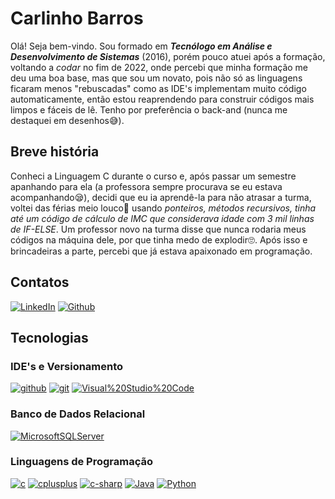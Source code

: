 # Carlinho Barros
Olá! Seja bem-vindo. Sou formado em ***Tecnólogo em Análise e Desenvolvimento de Sistemas*** (2016), porém pouco atuei após a formação, voltando a *codar* no fim de 2022, onde percebi que minha formação me deu uma boa base, mas que sou um novato, pois não só as linguagens ficaram menos "rebuscadas" como as IDE's implementam muito código automaticamente, então estou reaprendendo para construir códigos mais limpos e fáceis de lê. Tenho por preferência o back-and (nunca me destaquei em desenhos😅). 

## Breve história
Conheci a Linguagem C durante o curso e, após passar um semestre apanhando para ela (a professora sempre procurava se eu estava acompanhando😪), decidi que eu ia aprendê-la para não atrasar a turma, voltei das férias meio louco🤪 usando *ponteiros, métodos recursivos, tinha até um código de cálculo de IMC que considerava idade com 3 mil linhas de IF-ELSE*. Um professor novo na turma disse que nunca rodaria meus códigos na máquina dele, por que tinha medo de explodir🙄. Após isso e brincadeiras a parte, percebi que já estava apaixonado em programação.

## Contatos
[![LinkedIn](https://img.shields.io/badge/-LinkedIn-15c?style=for-the-badge&logo=linkedin)](https://www.linkedin.com/in/carlinho-barros-7539aaa2/)
[![Github](https://img.shields.io/badge/-Github-000?style=for-the-badge&logo=Github)](https://github.com/CarlinhoBarros)

## Tecnologias
### IDE's e Versionamento
[![github](https://img.shields.io/badge/github-000?style=for-the-badge&logo=github)](https://docs.github.com/pt)
[![git](https://img.shields.io/badge/git-000?style=for-the-badge&logo=git)](https://git-scm.com/doc)
[![Visual%20Studio%20Code](https://img.shields.io/badge/Visual%20Studio%20Code-000?style=for-the-badge&logo=Visual%20Studio%20Code)](https://code.visualstudio.com/docs)
### Banco de Dados Relacional
[![MicrosoftSQLServer](https://img.shields.io/badge/microsoft%20sql%20server-f00?style=for-the-badge&logo=microsoft%20sql%20server)](https://learn.microsoft.com/pt-br/sql/sql-server/?view=sql-server-ver16)
### Linguagens de Programação
[![c](https://img.shields.io/badge/C-15c.svg?style=for-the-badge&logo=c)](https://learn.microsoft.com/pt-br/cpp/c-language/?view=msvc-170)
[![cplusplus](https://img.shields.io/badge/C++-15c.svg?style=for-the-badge&logo=cplusplus)](https://learn.microsoft.com/pt-br/cpp/c-language/?view=msvc-170)
[![c-sharp](https://img.shields.io/badge/C-sharp?style=for-the-badge&logo=c-sharp&color=15c)](https://learn.microsoft.com/pt-br/dotnet/csharp/)
[![Java](https://img.shields.io/badge/java-15c?style=for-the-badge&logo=openjdk)](https://docs.oracle.com/en/java/)
[![Python](https://img.shields.io/badge/Python-15c.svg?style=for-the-badge&logo=python)](https://docs.python.org/)
